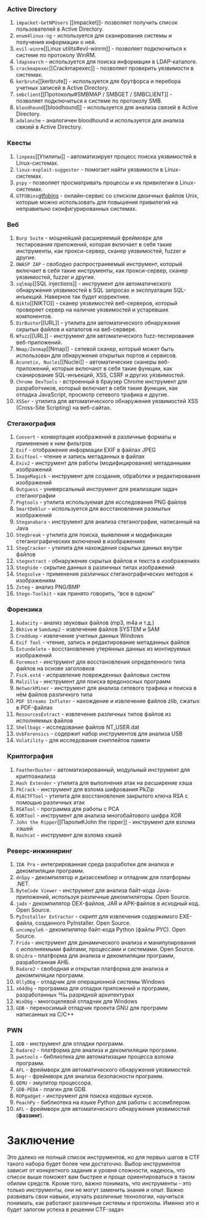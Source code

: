 ### Active Directory

1. `impacket-GetNPUsers` [[impacket]]- позволяет получить список пользователей в Active Directory.
2. `enum4linux-ng` - используется для сканирования системы и получения информации о ней.
3. `evil-winrm`[[Linux utilits#evil-winrm]] - позволяет подключиться к системе по протоколу WinRM.
4. `ldapsearch` - используется для поиска информации в LDAP-каталоге.
5. `crackmapexec`[[Crackmapexec]] - позволяет проверить уязвимости в системах.
6. `kerbrute`[[kerbrute]] - используется для брутфорса и перебора учетных записей в Active Directory.
7. `smbclient`[[Протоколы#SMBMAP / SMBGET / SMBCLIENT]] - позволяет подключиться к системе по протоколу SMB.
8. `bloodhound`[[bloodhound]] - используется для анализа связей в Active Directory.
9. `adalanche` - аналогичен bloodhound и используется для анализа связей в Active Directory.

### Квесты

1. `linpeas`[[Утилиты]] - автоматизирует процесс поиска уязвимостей в Linux-системах.
2. `linux-exploit-suggester` - помогает найти уязвимости в Linux-системах.
3. `pspy` - позволяет просматривать процессы и их привилегии в Linux-системах.
4. `GTFOBins`[gtfobins](https://gtfobins.github.io/) - онлайн-сервис со списком двоичных файлов Unix, которые можно использовать для повышения привилегий на неправильно сконфигурированных системах.

### Веб

1. `Burp Suite` - мощнейший расширяемый фреймоврк для тестирования приложений, которая включает в себя такие инструменты, как прокси-сервер, сканер уязвимостей, fuzzer и другие.
2. `OWASP ZAP` - свободно распространяемый инструмент, который включает в себя такие инструменты, как прокси-сервер, сканер уязвимостей, fuzzer и другие.
3. `sqlmap`[[SQL injections]] - инструмент для автоматического обнаружения уязвимостей в SQL запросах и эксплуатации SQL-инъекций. Наверное так будет корректнее.
4. `Nikto`[[NIKTO]] - сканер уязвимостей веб-серверов, который проверяет сервер на наличие уязвимостей и устаревших компонентов.
5. `DirBuster`[[URL]] - утилита для автоматического обнаружения скрытых файлов и каталогов на веб-сервере.
6. `Wfuzz`[[URL]] - инструмент для автоматического fuzz-тестирования веб-приложений.
7. `Nmap/Zenmap`[[Nmap]] - сетевой сканер, который может быть использован для обнаружения открытых портов и сервисов.
8. `Acunetix, Nuclei`[[Nuclei]] - автоматические сканеры веб-приложений, которые включают в себя такие функции, как сканирование SQL-инъекций, XSS, CSRF и других уязвимостей.
9. `Chrome DevTools` - встроенный в браузер Chrome инструмент для разработчиков, который включает в себя такие функции, как отладка JavaScript, просмотр сетевого трафика и другие.
10. `XSSer` - утилита для автоматического обнаружения уязвимостей XSS (Cross-Site Scripting) на веб-сайтах.

### Стеганография

1. `Convert` - конвертация изображений в различные форматы и применение к ним фильтров
2. `Exif` - отображение информации EXIF в файлах JPEG
3. `Exiftool` - чтение и запись метаданных в файлах
4. `Exiv2` - инструмент для работы (модифицирования) метаданными изображений
5. `ImageMagick` - инструмент для создания, обработки и редактирования изображений
6. `Outguess` - универсальный инструмент для реализации задач стеганографии
7. `Pngtools` - утилита используемая для исследования PNG файлов
8. `SmartDeblur` - используется для восстановления размытых изображений
9. `Steganabara` - инструмент для анализа стеганографии, написанный на Java
10. `Stegbreak` - утилита для поиска, выявления и модификации стеганографических включений в изображениях
11. `StegCracker` - утилита для нахождения скрытых данных внутри файлов
12. `stegextract` - обнаружение скрытых файлов и текста в изображениях
13. `Steghide` - скрытие данных в различных типах изображений
14. `Stegsolve` - применение различных стеганографических методов к изображениям
15. `Zsteg` - анализ PNG/BMP
16. `Stego-Toolkit` - как принято говорить, “все в одном”

### Форензика

1. `Audacity` - анализ звуковых файлов (mp3, m4a и т.д.)
2. `Bkhive` и `Samdump2` - извлечение файлов SYSTEM и SAM
3. `Creddump` - извлечение учетных данных Windows
4. `Exif Tool` - чтение, запись и редактирование метаданных файлов
5. `Extundelete` - восстановление утерянных данных из монтируемых изображений
6. `Foremost` - инструмент для восстановления определенного типа файлов на основе заголовков
7. `Fsck.ext4` - исправление поврежденных файловых систем
8. `Malzilla` - инструмент для поиска вредоносных программ
9. `NetworkMiner` - инструмент для анализа сетевого трафика и поиска в нём файлов различного типа
10. `PDF Streams Inflater` - нахождение и извлечение файлов zlib, сжатых в PDF-файлах
11. `ResourcesExtract` - извлечение различных типов файлов из исполняемых файлов
12. `Shellbags` - исследование файлов NT_USER.dat
13. `UsbForensics` - содержит набор инструментов для анализа USB
14. `Volatility` - для исследования сниппейтов памяти

### Криптография

1. `FeatherDuster` - автоматизированный, модульный инструмент для криптоанализа
2. `Hash Extender` - утилита для выполнения атак на расширение хэша
3. `PkCrack` - инструмент для взлома шифрования PkZip
4. `RSACTFTool` - утилита для восстановления закрытого ключа RSA с помощью различных атак
5. `RSATool` - программа для работы с РСА
6. `XORTool` - инструмент для анализа многобайтового шифра XOR
7. `John the Ripper`[[Пароли#John the ripper]] - инструмент для взлома хэшей
8. `Hashcat` - инструмент для взлома хэшей

### Реверс-инжиниринг

1. `IDA Pro` - интегрированная среда разработки для анализа и декомпиляции программ.
2. `dnSpy` - декомпилятор и дизассемблер и отладчик для платформы .NET.
3. `ByteCode Viewer` - инструмент для анализа байт-кода Java-приложений, используя различные декомпиляторы. Open Source.
4. `jadx` - декомпилятор DEX-файлов, JAR и APK-файлов в исходный код. Open Source.
5. `PyInstaller Extractor` - скрипт для извлечения содержимого EXE-файла, созданного PyInstaller. Open Source.
6. `uncompyle6` - декомпилятор байт-кода Python (файлы PYC). Open Source.
7. `Frida` - инструмент для динамического анализа и манипулирования с исполняемыми файлами, процессами и системами. Open Source.
8. `Ghidra` - платформа для анализа и декомпиляции программ, разработанная АНБ.
9. `Radare2` - свободная и открытая платформа для анализа и декомпиляции программ.
10. `OllyDbg` - отладчик для операционной системы Windows
11. `x64dbg` - программа для отладки приложений и программ, разработанных 32⁄64 разрядной архитектурах
12. `WinDbg` - многоцелевой отладчик для Windows
13. `GDB` - переносимый отладчик проекта GNU для программ написанных на C/C++

### PWN

1. `GDB` - инструмент для отладки программ.
2. `Radare2` - платформа для анализа и декомпиляции программ.
3. `pwntools` - библиотека для автоматизации процесса взлома программ.
4. `AFL` - фреймворк для автоматического обнаружения уязвимостей.
5. `Angr` - фреймворк для анализа безопасности программ.
6. `QEMU` - эмулятор процессора.
7. `GDB-PEDA` - плагин для GDB.
8. `ROPgadget` - инструмент для поиска кодовых кусков.
9. `PeachPy` - библиотека на языке Python для работы с ассемблером.
10. `AFL` - фреймворк для автоматического обнаружения уязвимостей (**фаззинг**).

# **Заключение**

Это далеко не полный список инструментов, но для первых шагов в CTF такого набора будет более чем достаточно. Выбор инструментов зависит от конкретного задания и уровня сложности, надеюсь, что список выше поможет вам быстрее и проще ориентироваться в таком обилии средств. Кроме того, важно понимать, что инструменты - это только инструменты, они не могут заменить знания и опыт. Важно развивать свои навыки, изучать различные технологии, научиться понимать, как работают различные системы и протоколы. Именно это и будет залогом успеха в решении CTF-задач